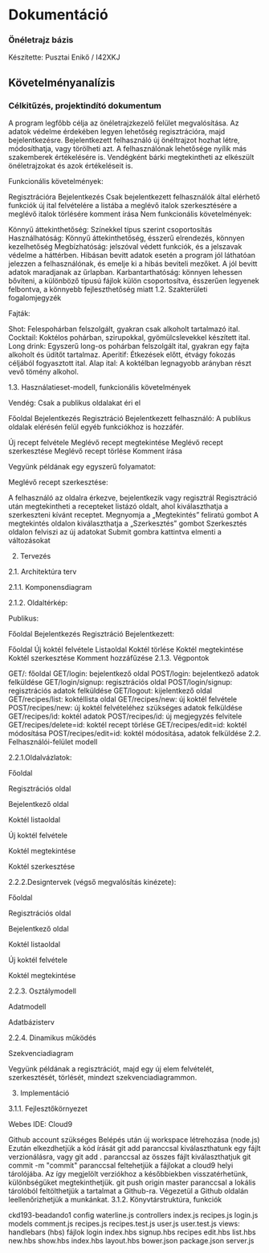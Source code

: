 # Dokumentáció

### Önéletrajz bázis

Készítette: Pusztai Enikő / I42XKJ

## Követelményanalízis

### Célkitűzés, projektindító dokumentum

A program legfőbb célja az önéletrajzkezelő felület megvalósítása. Az adatok védelme érdekében legyen lehetőség regisztrációra, majd bejelentkezésre. Bejelentkezett felhasználó új önéltrajzot hozhat létre, módosíthatja, vagy törölheti azt. A felhasználónak lehetősége nyílik más szakemberek értékelésére is. Vendégként bárki megtekintheti az elkészült önéletrajzokat és azok értékeléseit is.

Funkcionális követelmények:

Regisztrációra
Bejelentkezés
Csak bejelentkezett felhasználók által elérhető funkciók
új ital felvételére a listába
a meglévő italok szerkesztésére
a meglévő italok törlésére
komment írása
Nem funkcionális követelmények:

Könnyű áttekinthetőség: Színekkel típus szerint csoportosítás
Használhatóság: Könnyű áttekinthetőség, ésszerű elrendezés, könnyen kezelhetőség
Megbízhatóság: jelszóval védett funkciók, és a jelszavak védelme a háttérben. Hibásan bevitt adatok esetén a program jól láthatóan jelezzen a felhasználónak, és emelje ki a hibás beviteli mezőket. A jól bevitt adatok maradjanak az űrlapban.
Karbantarthatóság: könnyen lehessen bővíteni, a különböző típusú fájlok külön csoportosítva, ésszerűen legyenek felbontva, a könnyebb fejleszthetőség miatt
1.2. Szakterületi fogalomjegyzék

Fajták:

Shot: Felespohárban felszolgált, gyakran csak alkoholt tartalmazó ital.
Cocktail: Koktélos pohárban, szirupokkal, gyömülcslevekkel készített ital.
Long drink: Egyszerű long-os pohárban felszolgált ital, gyakran egy fajta alkoholt és üdítőt tartalmaz.
Aperitif: Étkezések előtt, étvágy fokozás céljából fogyasztott ital.
Alap ital: A koktélban legnagyobb arányban részt vevő tömény alkohol.

1.3. Használatieset-modell, funkcionális követelmények

Vendég: Csak a publikus oldalakat éri el

Főoldal
Bejelentkezés
Regisztráció
Bejelentkezett felhasználó: A publikus oldalak elérésén felül egyéb funkciókhoz is hozzáfér.

Új recept felvétele
Meglévő recept megtekintése
Meglévő recept szerkesztése
Meglévő recept törlése
Komment írása


Vegyünk példának egy egyszerű folyamatot:

Meglévő recept szerkesztése:

A felhasználó az oldalra érkezve, bejelentkezik vagy regisztrál
Regisztráció után megtekintheti a recepteket listázó oldalt, ahol kiválaszthatja a szerkeszteni kívánt receptet.
Megnyomja a „Megtekintés” feliratú gombot
A megtekintés oldalon kiválaszthatja a „Szerkesztés” gombot
Szerkesztés oldalon felviszi az új adatokat
Submit gombra kattintva elmenti a változásokat


2. Tervezés

2.1. Architektúra terv

2.1.1. Komponensdiagram



2.1.2. Oldaltérkép:

Publikus:

Főoldal
Bejelentkezés
Regisztráció
Bejelentkezett:

Főoldal
Új koktél felvétele
Listaoldal
Koktél törlése
Koktél megtekintése
Koktél szerkesztése
Komment hozzáfűzése
2.1.3. Végpontok

GET/: főoldal
GET/login: bejelentkező oldal
POST/login: bejelentkező adatok felküldése
GET/login/signup: regisztrációs oldal
POST/login/signup: regisztrációs adatok felküldése
GET/logout: kijelentkező oldal
GET/recipes/list: koktéllista oldal
GET/recipes/new: új koktél felvétele
POST/recipes/new: új koktél felvételéhez szükséges adatok felküldése
GET/recipes/id: koktél adatok
POST/recipes/id: új megjegyzés felvitele
GET/recipes/delete=id: koktél recept törlése
GET/recipes/edit=id: koktél módosítása
POST/recipes/edit=id: koktél módosítása, adatok felküldése
2.2. Felhasználói-felület modell

2.2.1.Oldalvázlatok:

Főoldal 

Regisztrációs oldal 

Bejelentkező oldal 

Koktél listaoldal 

Új koktél felvétele 

Koktél megtekintése 

Koktél szerkesztése 

2.2.2.Designtervek (végső megvalósítás kinézete):

Főoldal 

Regisztrációs oldal 

Bejelentkező oldal 

Koktél listaoldal 

Új koktél felvétele 

Koktél megtekintése 

2.2.3. Osztálymodell

Adatmodell



Adatbázisterv



2.2.4. Dinamikus működés

Szekvenciadiagram

Vegyünk példának a regisztrációt, majd egy új elem felvételét, szerkesztését, törlését, mindezt szekvenciadiagrammon.



3. Implementáció

3.1.1. Fejlesztőkörnyezet

Webes IDE: Cloud9

Github account szükséges
Belépés után új workspace létrehozása (node.js)
Ezután elkezdhetjük a kód írását
git add paranccsal kiválaszthatunk egy fájlt verzionálásra, vagy git add . paranccsal az összes fájlt kiválaszthatjuk
git commit -m "commit" paranccsal feltehetjük a fájlokat a cloud9 helyi tárolójába. Az így megjelölt verziókhoz a későbbiekben visszatérhetünk, különbségüket megtekinthetjük.
git push origin master paranccsal a lokális tárolóból feltölthetjük a tartalmat a Github-ra.
Végezetül a Github oldalán leellenőrizhetjük a munkánkat.
3.1.2. Könyvtárstruktúra, funkciók

ckd193-beadando1
config
waterline.js
controllers
index.js
recipes.js
login.js
models
comment.js
recipes.js
recipes.test.js
user.js
user.test.js
views: handlebars (hbs) fájlok
login
index.hbs
signup.hbs
recipes
edit.hbs
list.hbs
new.hbs
show.hbs
index.hbs
layout.hbs
bower.json
package.json
server.js
